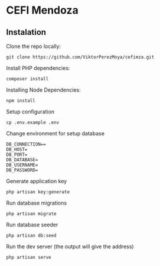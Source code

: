 # CEFI Mendoza

## Instalation

Clone the repo locally:

`git clone https://github.com/ViktorPerezMoya/cefimza.git`

Install PHP dependencies:

`composer install`

Installing Node Dependencies:

`npm install`

Setup configuration

`cp .env.example .env`

Change environment for setup database

```
DB_CONNECTION==
DB_HOST=
DB_PORT=
DB_DATABASE=
DB_USERNAME=
DB_PASSWORD=
```

Generate application key

`php artisan key:generate`

Run database migrations

`php artisan migrate`

Run database seeder

`php artisan db:seed`

Run the dev server (the output will give the address)

`php artisan serve`
